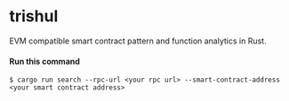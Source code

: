 # trishul
EVM compatible smart contract pattern and function analytics in Rust.

#### Run this command

```
$ cargo run search --rpc-url <your rpc url> --smart-contract-address <your smart contract address>
```
